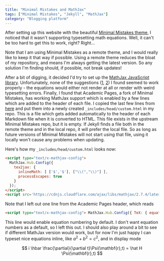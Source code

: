 ```yaml
---
title: "Minimal Mistakes and MathJax"
tags: ["Minimal Mistakes", "Jekyll", "MathJax"]
category: "Blogging platform"
---
```


After setting up this website with the beautiful
[Minimal Mistakes theme](https://github.com/mmistakes/minimal-mistakes), I noticed that it
wasn't supporting typesetting math equations. Well, it can't be too hard to get this to work,
right? Right...

Note that I am using Minimal Mistakes as a remote theme, and I would really like to keep it
that way if possible. Using a remote theme reduces the bloat of my repository, and means I'm
always getting the latest version. So any solution I'm finding should, if possible, not break
updates!

After a bit of digging, it decided I'd try to set up the
[MathJax JavaScript library](https://www.mathjax.org). Unfortunately, none of the suggestions
([1](https://github.com/mmistakes/minimal-mistakes/issues/735),
[2](https://sort-care.github.io/Latex-on-Blog/)) I found seemed to work properly - the
equations would either not render at all or render with weird typesetting errors. Finally,
I found that Academic Pages, a fork of Minimal Mistakes, has working MathJax support which
is enabled by a few lines which are added to the header of each file. I copied the
last few lines from
[here](https://github.com/academicpages/academicpages.github.io/blob/master/_includes/head/custom.html)
and put them into a newly created `_includes/head/custom.html` in my repo. This is a file
which gets added automatically to the header of each Markdown file when it is converted to
HTML. This file exists in the upstream Minimal Mistakes repo, but it is empty. If Jekyll finds a
file both in the remote theme and in the local repo, it will prefer the local file. So as long
as future versions of Minimal Mistakes will not start using that file, using it locally won't
cause any problems when updating.

Here's how my `_includes/head/custom.html` looks now:
```html
<script type="text/x-mathjax-config">
  MathJax.Hub.Config({
    tex2jax: {
      inlineMath: [ ['$','$'], ["\\(","\\)"] ],
      processEscapes: true
    }
  });
</script>
<script src='https://cdnjs.cloudflare.com/ajax/libs/mathjax/2.7.4/latest.js?config=TeX-MML-AM_CHTML' async></script>
```
Note that I left out one line from the Academic Pages header, which reads
```html
<script type="text/x-mathjax-config"> MathJax.Hub.Config({ TeX: { equationNumbers: { autoNumber: "all" } } }); </script>
```
This line would enable equation numbering by default. I don't want equation numbers as a default, so
I left this out. I should also play around a bit to see if different MathJax version would work, but
for now I'm just happy I can typeset nice equations inline, like $a^2 + b^2 = c^2$, and in display
mode

$$ i \hbar \frac{\partial}{\partial t}\Psi(\mathbf{r},t) = \hat H \Psi(\mathbf{r},t) $$
